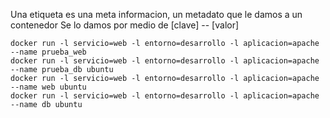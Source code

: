 Una etiqueta es una meta informacion, un metadato que le damos a un contenedor
Se lo damos por medio de [clave] -- [valor]

```
docker run -l servicio=web -l entorno=desarrollo -l aplicacion=apache --name prueba_web
docker run -l servicio=web -l entorno=desarrollo -l aplicacion=apache --name prueba_db ubuntu
docker run -l servicio=web -l entorno=desarrollo -l aplicacion=apache --name web ubuntu
docker run -l servicio=web -l entorno=desarrollo -l aplicacion=apache --name db ubuntu